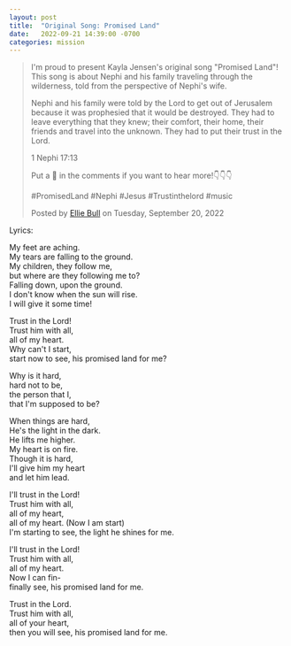 ```yaml
---
layout: post
title:  "Original Song: Promised Land"
date:   2022-09-21 14:39:00 -0700
categories: mission
---
```

<div id="fb-root"></div>
<script async defer crossorigin="anonymous" src="https://connect.facebook.net/en_US/sdk.js#xfbml=1&version=v15.0" nonce="xaQqSb3N"></script>

<div class="fb-video" data-href="https://www.facebook.com/100066853792117/videos/1435757326934198/" data-width="500" data-show-text="true"><blockquote cite="https://www.facebook.com/100066853792117/videos/1435757326934198/" class="fb-xfbml-parse-ignore"><a href="https://www.facebook.com/100066853792117/videos/1435757326934198/"></a><p>I&#039;m proud to present Kayla Jensen&#039;s original song &quot;Promised Land&quot;! This song is about Nephi and his family traveling through the wilderness, told from the perspective of Nephi&#039;s wife. 

Nephi and his family were told by the Lord to get out of Jerusalem because it was prophesied that it would be destroyed. They had to leave everything that they knew; their comfort, their home, their friends and travel into the unknown. They had to put their trust in the Lord.

1 Nephi 17:13

Put a 🌊 in the comments  if you want to hear more!👇👇👇

#PromisedLand #Nephi #Jesus #Trustinthelord #music</p>Posted by <a href="https://www.facebook.com/people/Ellie-Bull/100066853792117/">Ellie Bull</a> on Tuesday, September 20, 2022</blockquote></div>


Lyrics:

My feet are aching.  
My tears are falling to the ground.  
My children, they follow me,  
but where are they following me to?  
Falling down, upon the ground.  
I don't know when the sun will rise.  
I will give it some time!  

Trust in the Lord!  
Trust him with all,  
all of my heart.  
Why can't I start,  
start now to see, his promised land for me?  

Why is it hard,  
hard not to be,  
the person that I,  
that I'm supposed to be?  

When things are hard,  
He's the light in the dark.  
He lifts me higher.  
My heart is on fire.  
Though it is hard,  
I'll give him my heart  
and let him lead.  

I'll trust in the Lord!  
Trust him with all,  
all of my heart,  
all of my heart. (Now I am start)  
I'm starting to see, the light he shines for me.

I'll trust in the Lord!  
Trust him with all,  
all of my heart.  
Now I can fin-  
finally see, his promised land for me.

Trust in the Lord.  
Trust him with all,  
all of your heart,  
then you will see, his promised land for me.